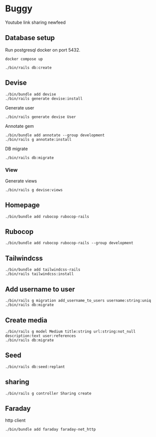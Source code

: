 # Buggy

Youtube link sharing newfeed

## Database setup

Run postgresql docker on port 5432.

```
docker compose up
```

```
./bin/rails db:create
```

## Devise

```
./bin/bundle add devise
./bin/rails generate devise:install
```

Generate user

```
./bin/rails generate devise User
```

Annotate gem

```
./bin/bundle add annotate --group development
./bin/rails g annotate:install
```

DB migrate

```
./bin/rails db:migrate
```

### View

Generate views

```
./bin/rails g devise:views
```

## Homepage

```
./bin/bundle add rubocop rubocop-rails
```

## Rubocop

```
./bin/bundle add rubocop rubocop-rails --group development
```

## Tailwindcss

```
./bin/bundle add tailwindcss-rails
./bin/rails tailwindcss:install
```

## Add username to user

```
./bin/rails g migration add_username_to_users username:string:uniq
./bin/rails db:migrate
```

## Create media

```
./bin/rails g model Medium title:string url:string:not_null description:text user:references
./bin/rails db:migrate
```

## Seed

```
./bin/rails db:seed:replant
```

## sharing

```
./bin/rails g controller Sharing create
```

## Faraday

http client

```
./bin/bundle add faraday faraday-net_http
```
